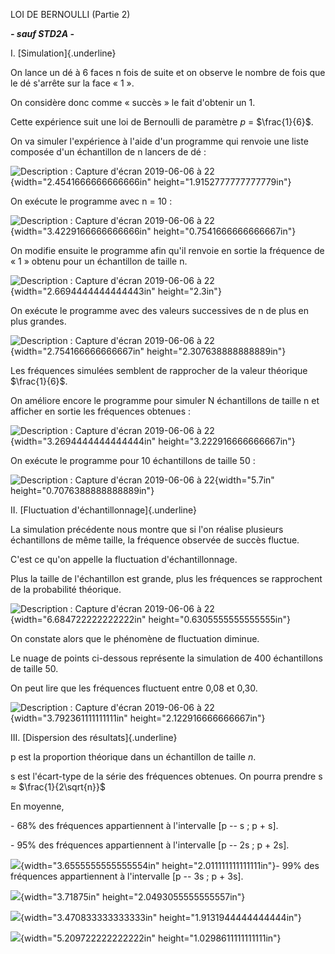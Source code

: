 LOI DE BERNOULLI (Partie 2)

***- sauf STD2A -***

I. [Simulation]{.underline}

On lance un dé à 6 faces n fois de suite et on observe le nombre de fois
que le dé s'arrête sur la face « 1 ».

On considère donc comme « succès » le fait d'obtenir un 1.

Cette expérience suit une loi de Bernoulli de paramètre *p* =
$\frac{1}{6}$.

On va simuler l'expérience à l'aide d'un programme qui renvoie une liste
composée d'un échantillon de n lancers de dé :

![Description : Capture d'écran 2019-06-06 à
22](media/image1.png){width="2.4541666666666666in"
height="1.9152777777777779in"}

On exécute le programme avec n = 10 :

![Description : Capture d'écran 2019-06-06 à
22](media/image2.png){width="3.4229166666666666in"
height="0.7541666666666667in"}

On modifie ensuite le programme afin qu'il renvoie en sortie la
fréquence de « 1 » obtenu pour un échantillon de taille n.

![Description : Capture d'écran 2019-06-06 à
22](media/image3.png){width="2.6694444444444443in" height="2.3in"}

On exécute le programme avec des valeurs successives de n de plus en
plus grandes.

![Description : Capture d'écran 2019-06-06 à
22](media/image4.png){width="2.754166666666667in"
height="2.307638888888889in"}

Les fréquences simulées semblent de rapprocher de la valeur théorique
$\frac{1}{6}$.

On améliore encore le programme pour simuler N échantillons de taille n
et afficher en sortie les fréquences obtenues :

![Description : Capture d'écran 2019-06-06 à
22](media/image5.png){width="3.2694444444444444in"
height="3.222916666666667in"}

On exécute le programme pour 10 échantillons de taille 50 :

![Description : Capture d'écran 2019-06-06 à
22](media/image6.png){width="5.7in" height="0.7076388888888889in"}

II\. [Fluctuation d'échantillonnage]{.underline}

La simulation précédente nous montre que si l'on réalise plusieurs
échantillons de même taille, la fréquence observée de succès fluctue.

C'est ce qu'on appelle la fluctuation d'échantillonnage.

Plus la taille de l'échantillon est grande, plus les fréquences se
rapprochent de la probabilité théorique.

![Description : Capture d'écran 2019-06-06 à
22](media/image7.png){width="6.684722222222222in"
height="0.6305555555555555in"}

On constate alors que le phénomène de fluctuation diminue.

Le nuage de points ci-dessous représente la simulation de 400
échantillons de taille 50.

On peut lire que les fréquences fluctuent entre 0,08 et 0,30.

![Description : Capture d'écran 2019-06-06 à
22](media/image8.png){width="3.792361111111111in"
height="2.122916666666667in"}

III\. [Dispersion des résultats]{.underline}

p est la proportion théorique dans un échantillon de taille $n$.

s est l'écart-type de la série des fréquences obtenues. On pourra
prendre s $\approx$ $\frac{1}{2\sqrt{n}}$

En moyenne,

\- 68% des fréquences appartiennent à l'intervalle \[p -- s ; p + s\].

\- 95% des fréquences appartiennent à l'intervalle \[p -- 2s ; p + 2s\].

![](media/image9.png){width="3.6555555555555554in"
height="2.011111111111111in"}- 99% des fréquences appartiennent à
l'intervalle \[p -- 3s ; p + 3s\].

![](media/image10.png){width="3.71875in" height="2.0493055555555557in"}

![](media/image11.png){width="3.470833333333333in"
height="1.9131944444444444in"}

![](media/image12.png){width="5.209722222222222in"
height="1.0298611111111111in"}
